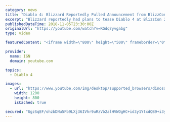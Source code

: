 ```yaml
---
category: news
title: "Diablo 4: Blizzard Reportedly Pulled Announcement from BlizzCon 2018 - IGN News"
excerpt: "Blizzard reportedly had plans to tease Diablo 4 at BlizzCon 2018, but pulled it at the last minute. Subscribe to the IGN News ..."
publishedDateTime: 2018-11-05T23:30:00Z
originalUrl: "https://youtube.com/watch?v=RGdq7yvgabg"
type: video

featuredContent: "<iframe width=\"800\" height=\"500\" frameborder=\"0\" src=\"https://www.youtube.com/embed/RGdq7yvgabg\" allow=\"accelerometer; autoplay; encrypted-media; gyroscope; picture-in-picture\" allowfullscreen></iframe>"

provider:
  name: IGN
  domain: youtube.com

topics:
  - Diablo 4

images:
  - url: "https://www.youtube.com/img/desktop/supported_browsers/dinosaur.png"
    width: 1200
    height: 800
    isCached: true

secured: "UgzSqEF/ohzbDNu5Fb9LXj36IVhr9uRzVb2alHVWOgHC+id3y1YtxdQB9+i3ywqZnU78SaMyjafJ5ajZnFysfK35Ys2RVaQu6MxamaQtPlHkZ5KxkPdEzbO+Kr6fa/lASmtn+Xw8O0I/akwEWHGfeUY5AoVka/3yzCwjs4svCDtJBT1Slj55iWa/ZKbGq1nMsWMHfxnHyEnmAhVLhnpY+s50jQloYWPvonuJPgc4ZWDj8zh962mtoWgiEHKVuIqdIwC8iVvGpmOyFkw+f/vWjN63fPEK5H+v2xqssYcAjmRMjHqXttNobfx6j0uXpWPyn3/A94cdfunJXn+GA5TzILznIG7SbYK8PA1L4W08UY/TgkpUEi3XbP3VtfDE/zh9Hk2iI37kJIOXs1/PiZxLP3vXBPcP802F+DWIz/18eXbnwI2LMLDdn4gTX35/lsFP;hnQ3iA9VCA1i54ww08lO7g=="
---
```


